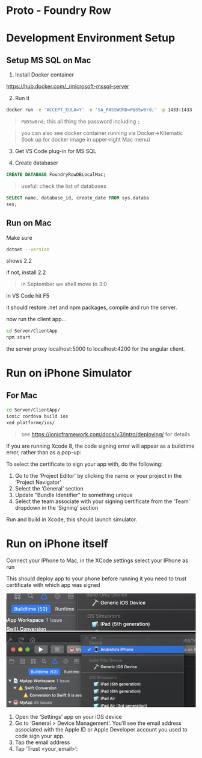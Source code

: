 # Proto - Foundry Row

# Development Environment Setup

## Setup MS SQL on Mac 

1. Install Docker container 

https://hub.docker.com/_/microsoft-mssql-server

2. Run it 

```bash 
docker run -e 'ACCEPT_EULA=Y' -e 'SA_PASSWORD=P@55w0rd;' -p 1433:1433 -d mcr.microsoft.com/mssql/server:2017-CU8-ubuntu
```
> `P@55w0rd;` this all thing the password including `;`

> you can also see docker container running via Docker->Kitematic (look up for docker image in upper-right Mac menu)

3. Get VS Code plug-in for MS SQL 

4. Create databaser 

``` sql
CREATE DATABASE FoundryRowDBLocalMac;
```

> useful: check the list of databases 

```sql
SELECT name, database_id, create_date FROM sys.databa
ses;
```  

## Run on Mac

Make sure 

```bash
dotnet --version 
```

shows 2.2 

if not, install 2.2 
> in September we shell move to 3.0

in VS Code hit F5

it should restore .net and npm packages, compile and run the server. 

now run the client app... 

```bash
cd Server/ClientApp
npm start
```

the server proxy localhost:5000 to localhost:4200 for the angular client.

# Run on iPhone Simulator

## For Mac
```bash
cd Server/ClientApp/
ionic cordova build ios
xed platforme/ios/
```

> see https://ionicframework.com/docs/v3/intro/deploying/ for details

If you are running Xcode 8, the code signing error will appear as a buildtime error, rather than as a pop-up:

To select the certificate to sign your app with, do the following:
1. Go to the ‘Project Editor’ by clicking the name or your project in the ‘Project Navigator’
2. Select the ‘General’ section
3. Update "Bundle Identifier" to something unique
4. Select the team associate with your signing certificate from the ‘Team’ dropdown in the ‘Signing’ section

Run and build in Xcode, this should launch simulator.


# Run on iPhone itself 

Connect your IPhone to Mac, in the XCode settings select your IPhone as run

This should deploy app to your phone before running it you need to trust certificate with which app was signed

![Xcode platform selection](readme/xcode.jpg?raw=true "Xcode platform selection")
![Pick your Iphone](readme/IphoneSelect.png?raw=true "Pick your Iphone")


1. Open the ‘Settings’ app on your iOS device
2. Go to ‘General > Device Management’. You’ll see the email address associated with the Apple ID or Apple Developer account you used to code sign your app.
3. Tap the email address
4. Tap ‘Trust <your_email>’:




